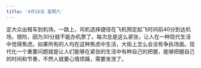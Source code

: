 ```yaml
---
title: '4月16日 星期六'
---
```


定大众出租车到机场，一路上，司机选择捷径在飞机预定起飞时间前40分到达机场，很险，因为30分就不能办机票了。每次总是这么紧张，让人在一种现代生活中觉得焦虑。如果所有的人均在这种焦虑中生活，大街上怎么会没有争执场面。现代化一个重要问题就是让人们能够在紧张的生活中有种自己的把握，能够把握自己的时间和节奏，不然人就要心情烦躁，需要发泄了。

